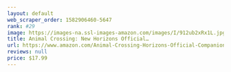 ```yaml
---
layout: default 
﻿web_scraper_order: 1582906460-5647
rank: #29
image: https://images-na.ssl-images-amazon.com/images/I/912ub2xRx1L.jpg
title: Animal Crossing: New Horizons Official…
url: https://www.amazon.com/Animal-Crossing-Horizons-Official-Companion/dp/3869931000/ref=zg_mw_books_29?_encoding=UTF8&psc=1&refRID=TBMNK4Y038MCV8ZD423X
reviews: null
price: $17.99 
---
```

